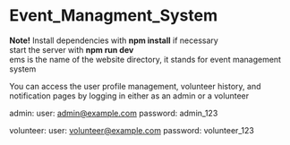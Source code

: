 # Event_Managment_System
**Note!** 
Install dependencies with **npm install** if necessary <br>
start the server with **npm run dev** <br>
ems is the name of the website directory, it stands for event management system

You can access the user profile management, volunteer history, and notification pages by logging in either as an admin or a volunteer

admin: user: admin@example.com password: admin_123

volunteer: user: volunteer@example.com password: volunteer_123
